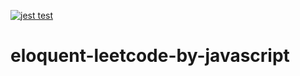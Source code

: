 [![jest test](https://github.com/RayJune/eloquent-leetcode-by-javascript/actions/workflows/jest-test.yml/badge.svg)](https://github.com/RayJune/eloquent-leetcode-by-javascript/actions/workflows/jest-test.yml)

# eloquent-leetcode-by-javascript

